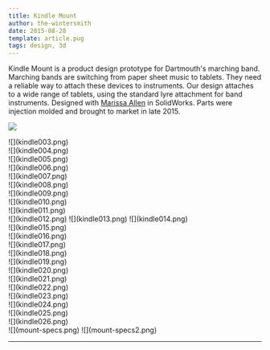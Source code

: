 ```yaml
---
title: Kindle Mount
author: the-wintersmith
date: 2015-08-28
template: article.pug
tags: design, 3d
---
```


Kindle Mount is a product design prototype for Dartmouth's marching band.  Marching bands are switching from paper sheet music to tablets.  They need a reliable way to attach these devices to instruments.  Our design attaches to a wide range of tablets, using the standard lyre attachment for band instruments.  Designed with [Marissa Allen](http://marissaallen.space) in SolidWorks.  Parts were injection molded and brought to market in late 2015.

![](kindle001.png)
<div class=left>![](kindle003.png)</div>
<div class=right>![](kindle004.png)</div>
<div class=left>![](kindle005.png)</div>
<div class=right>![](kindle006.png)</div>
![](kindle007.png)
<div class=left>![](kindle008.png)</div>
<div class=right>![](kindle009.png)</div>
<div class=left>![](kindle010.png)</div>
<div class=right>![](kindle011.png)</div>
![](kindle012.png)
![](kindle013.png)
![](kindle014.png)
<div class=left>![](kindle015.png)</div>
<div class=right>![](kindle016.png)</div>
<div class=left>![](kindle017.png)</div>
<div class=right>![](kindle018.png)</div>
<div class=left>![](kindle019.png)</div>
<div class=right>![](kindle020.png)</div>
<div class=left>![](kindle021.png)</div>
<div class=right>![](kindle022.png)</div>
<div class=left>![](kindle023.png)</div>
<div class=right>![](kindle024.png)</div>
<div class=left>![](kindle025.png)</div>
<div class=right>![](kindle026.png)</div>
![](mount-specs.png)
![](mount-specs2.png)

---